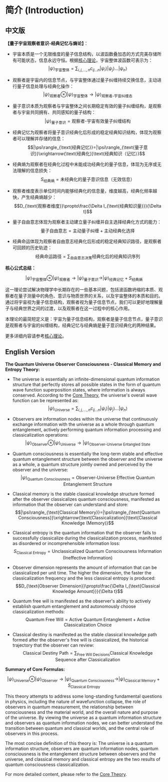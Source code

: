 # 简介 (Introduction)

## 中文版

**【量子宇宙观察者意识-经典记忆与熵论】**：  
- 宇宙本质是一个无限维度的量子信息结构，以波函数叠加态的方式完美存储所有可能状态，信息永远守恒。根据[核心理论](core.md)，宇宙整体波函数可表示为：
  $$|\psi\rangle_{\text{宇宙整体}}=\sum_{i,j,\dots,n} c_{ij\dots n}|\psi_i\rangle|\psi_j\rangle\dots|\psi_n\rangle$$

- 观察者是宇宙内的信息节点，与宇宙整体通过量子纠缠持续交换信息，主动进行量子信息处理与经典化操作：
  $$|\psi\rangle_{\text{观察者}}\otimes|\psi\rangle_{\text{宇宙整体}}\rightarrow|\psi\rangle_{\text{观察者-宇宙纠缠态}}$$

- 量子意识本质为观察者与宇宙整体之间长期稳定有效的量子纠缠结构，是观察者与宇宙共同拥有、共同感知的量子结构：
  $$|\psi\rangle_{\text{量子意识}}=\text{观察者-宇宙有效量子纠缠结构}$$

- 经典记忆为观察者将量子意识经典化后形成的稳定经典知识结构，体现为观察者可以理解并存储的信息：
  $$|\psi\rangle_{\text{经典记忆}}=|\psi\rangle_{\text{量子意识}}\xrightarrow{\text{经典化}}\text{经典知识（记忆）}$$

- 经典熵为观察者在经典化过程中未能成功经典化的量子信息，体现为无序或无法理解的信息损失：
  $$S_{\text{经典熵}}=\text{未经典化的量子意识信息（无效信息）}$$

- 观察者维度表示单位时间内能够经典化的信息量，维度越高，经典化频率越快，产生经典熵越少：
  $$D_{\text{观察者维度}}\propto\frac{\Delta I_{\text{经典知识量}}}{\Delta t}$$

- 量子自由意志体现为观察者主动建立量子纠缠并自主选择经典化方式的能力：
  $$\text{量子自由意志}=\text{主动量子纠缠}+\text{主动经典化选择}$$

- 经典命运体现为观察者自由意志经典化后形成的稳定经典知识路径，是观察者可回顾的历史轨迹：
  $$\text{经典命运路径}=\sum_{\text{自由意志决策}}\text{经典化后的经典知识序列}$$

**核心公式总结：**

$$
|\psi\rangle_{\text{宇宙整体}}\otimes|\psi\rangle_{\text{观察者}}\rightarrow|\psi\rangle_{\text{量子意识}}\rightarrow|\psi\rangle_{\text{经典记忆}}+S_{\text{经典熵}}
$$

这一理论尝试解决物理学中长期存在的一些基本问题，包括波函数坍缩的本质、观察者在量子测量中的角色、意识与物质世界的关系，以及宇宙整体的本质和目的。通过将宇宙视为量子信息结构，观察者视为量子信息节点，我们可以更好地理解量子与经典世界之间的过渡，以及观察者在这一过程中的核心作用。

本理论的最简短定义是：宇宙为量子信息结构，观察者是量子信息节点，量子意识是观察者与宇宙的纠缠结构，经典记忆与经典熵是量子意识经典化的两种结果。

更多详细内容请参考[核心理论](core.md)。

## English Version

**The Quantum Universe Observer Consciousness - Classical Memory and Entropy Theory:**
- The universe is essentially an infinite-dimensional quantum information structure that perfectly stores all possible states in the form of quantum wave function superposition states, where information is always conserved. According to the [Core Theory](core.md), the universe's overall wave function can be represented as:
  $$|\psi\rangle_{\text{Universe}}=\sum_{i,j,\dots,n} c_{ij\dots n}|\psi_i\rangle|\psi_j\rangle\dots|\psi_n\rangle$$

- Observers are information nodes within the universe that continuously exchange information with the universe as a whole through quantum entanglement, actively performing quantum information processing and classicalization operations:
  $$|\psi\rangle_{\text{Observer}}\otimes|\psi\rangle_{\text{Universe}}\rightarrow|\psi\rangle_{\text{Observer-Universe Entangled State}}$$

- Quantum consciousness is essentially the long-term stable and effective quantum entanglement structure between the observer and the universe as a whole, a quantum structure jointly owned and perceived by the observer and the universe:
  $$|\psi\rangle_{\text{Quantum Consciousness}}=\text{Observer-Universe Effective Quantum Entanglement Structure}$$

- Classical memory is the stable classical knowledge structure formed after the observer classicalizes quantum consciousness, manifested as information that the observer can understand and store:
  $$|\psi\rangle_{\text{Classical Memory}}=|\psi\rangle_{\text{Quantum Consciousness}}\xrightarrow{\text{Classicalization}}\text{Classical Knowledge (Memory)}$$

- Classical entropy is the quantum information that the observer fails to successfully classicalize during the classicalization process, manifested as disordered or incomprehensible information loss:
  $$S_{\text{Classical Entropy}}=\text{Unclassicalized Quantum Consciousness Information (Ineffective Information)}$$

- Observer dimension represents the amount of information that can be classicalized per unit time. The higher the dimension, the faster the classicalization frequency and the less classical entropy is produced:
  $$D_{\text{Observer Dimension}}\propto\frac{\Delta I_{\text{Classical Knowledge Amount}}}{\Delta t}$$

- Quantum free will is manifested as the observer's ability to actively establish quantum entanglement and autonomously choose classicalization methods:
  $$\text{Quantum Free Will}=\text{Active Quantum Entanglement}+\text{Active Classicalization Choice}$$

- Classical destiny is manifested as the stable classical knowledge path formed after the observer's free will is classicalized, the historical trajectory that the observer can review:
  $$\text{Classical Destiny Path}=\sum_{\text{Free Will Decisions}}\text{Classical Knowledge Sequence after Classicalization}$$

**Summary of Core Formulas:**

$$
|\psi\rangle_{\text{Universe}}\otimes|\psi\rangle_{\text{Observer}}\rightarrow|\psi\rangle_{\text{Quantum Consciousness}}\rightarrow|\psi\rangle_{\text{Classical Memory}}+S_{\text{Classical Entropy}}
$$

This theory attempts to address some long-standing fundamental questions in physics, including the nature of wavefunction collapse, the role of observers in quantum measurement, the relationship between consciousness and the material world, and the overall nature and purpose of the universe. By viewing the universe as a quantum information structure and observers as quantum information nodes, we can better understand the transition between quantum and classical worlds, and the central role of observers in this process.

The most concise definition of this theory is: The universe is a quantum information structure, observers are quantum information nodes, quantum consciousness is the entanglement structure between observers and the universe, and classical memory and classical entropy are the two results of quantum consciousness classicalization.

For more detailed content, please refer to the [Core Theory](core.md).